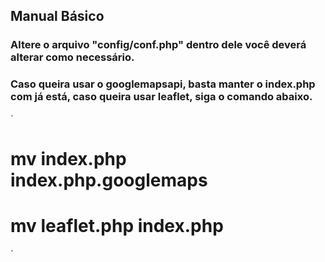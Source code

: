 ## Manual Básico

### Altere o arquivo "config/conf.php" dentro dele você deverá alterar como necessário.

### Caso queira usar o googlemapsapi, basta manter o index.php com já está, caso queira usar leaflet, siga o comando abaixo.
`
# mv index.php index.php.googlemaps
# mv leaflet.php index.php
`
